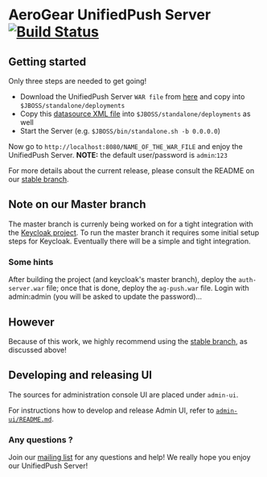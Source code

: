 # AeroGear UnifiedPush Server [![Build Status](https://travis-ci.org/aerogear/aerogear-unifiedpush-server.png)](https://travis-ci.org/aerogear/aerogear-unifiedpush-server)


## Getting started

Only three steps are needed to get going!

* Download the UnifiedPush Server ``WAR file`` from [here](http://aerogear.org/push/) and copy into ``$JBOSS/standalone/deployments``
* Copy this [datasource XML file](https://github.com/aerogear/aerogear-unifiedpush-server/blob/0.10.x/databases/unifiedpush-h2-ds.xml) into ``$JBOSS/standalone/deployments`` as well
* Start the Server (e.g. ``$JBOSS/bin/standalone.sh -b 0.0.0.0``)

Now go to ``http://localhost:8080/NAME_OF_THE_WAR_FILE`` and enjoy the UnifiedPush Server.
__NOTE:__ the default user/password is ```admin```:```123```


For more details about the current release, please consult the README on our [stable branch](https://github.com/aerogear/aerogear-unifiedpush-server/tree/0.10.x).

## Note on our Master branch

The master branch is currenly being worked on for a tight integration with the [Keycloak project](keycloak.org). To run the master branch it requires some initial setup steps for Keycloak. Eventually there will be a simple and tight integration.

### Some hints

After building the project (and keycloak's master branch), deploy the ``auth-server.war`` file; once that is done, deploy the ``ag-push.war`` file. Login with admin:admin (you will be asked to update the password)... 


## However
Because of this work, we highly recommend using the [stable branch](https://github.com/aerogear/aerogear-unifiedpush-server/tree/0.10.x), as discussed above!


## Developing and releasing UI

The sources for administration console UI are placed under `admin-ui`.

For instructions how to develop and release Admin UI, refer to [`admin-ui/README.md`](https://github.com/aerogear/aerogear-unifiedpush-server/blob/master/admin-ui/README.md).


### Any questions ? 

Join our [mailing list](https://lists.jboss.org/mailman/listinfo/aerogear-dev) for any questions and help! We really hope you enjoy our UnifiedPush Server!
